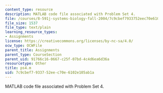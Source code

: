 ```yaml
---
content_type: resource
description: MATLAB code file associated with Problem Set 4.
file: /courses/8-591j-systems-biology-fall-2004/7c9cbef7933752eec70e6102e105ab1a_ps4.m
file_size: 1537
file_type: text/plain
learning_resource_types:
- Assignments
license: https://creativecommons.org/licenses/by-nc-sa/4.0/
ocw_type: OCWFile
parent_title: Assignments
parent_type: CourseSection
parent_uid: 91766c16-0667-c25f-07bd-4c4d6ea6d36a
resourcetype: Other
title: ps4.m
uid: 7c9cbef7-9337-52ee-c70e-6102e105ab1a
---
```

MATLAB code file associated with Problem Set 4.